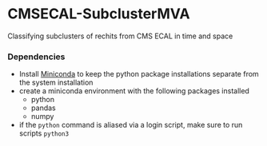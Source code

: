 # CMSECAL-SubclusterMVA
Classifying subclusters of rechits from CMS ECAL in time and space

### Dependencies
- Install [Miniconda](https://docs.anaconda.com/miniconda/) to keep the python package installations separate from the system installation
- create a miniconda environment with the following packages installed
	- python
	- pandas
	- numpy
- if the `python` command is aliased via a login script, make sure to run scripts `python3` 
